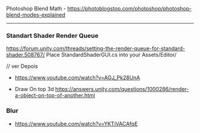 Photoshop Blend Math - https://photoblogstop.com/photoshop/photoshop-blend-modes-explained

----------------
### Standart Shader Render Queue
https://forum.unity.com/threads/setting-the-render-queue-for-standard-shader.508767/
Place StandardShaderGUI.cs into your Assets/Editor/


// ver Depois
* https://www.youtube.com/watch?v=AGJ_Pk28UnA

 - Draw On top 3d
 https://answers.unity.com/questions/1000286/render-a-object-on-top-of-another.html


### Blur
- https://www.youtube.com/watch?v=YKTjVACAfqE
